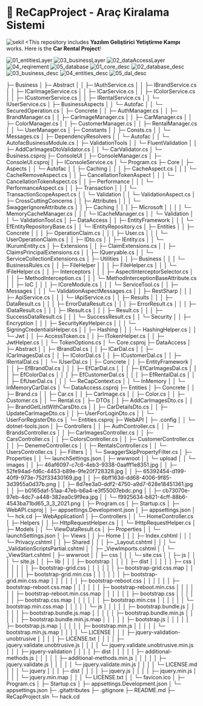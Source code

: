 

# 🏴 ReCapProject - Araç Kiralama Sistemi

![sekil](https://user-images.githubusercontent.com/59607113/110251712-d9be1d00-7f92-11eb-9955-dacc119eb128.png)
<This repository includes **Yazılım Geliştirici Yetiştirme Kampı** works. Here is the **Car Rental Project**!

![01_entitiesLayer](https://user-images.githubusercontent.com/59607113/110251950-235b3780-7f94-11eb-88c6-30b63e175692.png)
![03_businessLayer](https://user-images.githubusercontent.com/59607113/110252273-9e711d80-7f95-11eb-92bf-0b0d146ec96c.png)
![02_dataAccessLayer](https://user-images.githubusercontent.com/59607113/110252274-9fa24a80-7f95-11eb-8d2c-3badda0a2197.png)
![04_reqirement](https://user-images.githubusercontent.com/59607113/110252275-9fa24a80-7f95-11eb-9c04-ed30075124c4.png)
![05_database](https://user-images.githubusercontent.com/59607113/110252286-b779ce80-7f95-11eb-9c0a-8ce6fe7a178c.png)
![01_core_desc](https://user-images.githubusercontent.com/59607113/110252887-a41c3280-7f98-11eb-9384-84830062abe7.png)
![02_database_desc](https://user-images.githubusercontent.com/59607113/110252890-a4b4c900-7f98-11eb-9f72-b4f090201b97.png)
![03_business_desc](https://user-images.githubusercontent.com/59607113/110252891-a4b4c900-7f98-11eb-8acd-e54b5b5aeaa9.png)
![04_entities_desc](https://user-images.githubusercontent.com/59607113/110252892-a54d5f80-7f98-11eb-863b-0cc4e01ee3a4.png)
![05_dal_desc](https://user-images.githubusercontent.com/59607113/110252893-a54d5f80-7f98-11eb-87df-ef2d2ae4f684.png)


├─ Business
│  ├─ Abstract
│  │  ├─ IAuthService.cs
│  │  ├─ IBrandService.cs
│  │  ├─ ICarImageService.cs
│  │  ├─ ICarService.cs
│  │  ├─ IColorService.cs
│  │  ├─ ICustomerService.cs
│  │  ├─ IRentalService.cs
│  │  └─ IUserService.cs
│  ├─ BusinessAspects
│  │  └─ Autofac
│  │     └─ SecuredOperation.cs
│  ├─ Concrete
│  │  ├─ AuthManager.cs
│  │  ├─ BrandManager.cs
│  │  ├─ CarImageManager.cs
│  │  ├─ CarManager.cs
│  │  ├─ ColorManager.cs
│  │  ├─ CustomerManager.cs
│  │  ├─ RentalManager.cs
│  │  └─ UserManager.cs
│  ├─ Constants
│  │  ├─ Consts.cs
│  │  └─ Messages.cs
│  ├─ DependencyResolvers
│  │  └─ Autofac
│  │     └─ AutofacBusinessModule.cs
│  ├─ ValidationTools
│  │  └─ FluentValidation
│  │     ├─ AddCarImagesDtoValidator.cs
│  │     └─ CarValidator.cs
│  └─ Business.csproj
├─ ConsoleUI
│  ├─ ConsoleManager.cs
│  ├─ ConsoleUI.csproj
│  ├─ IConsoleService.cs
│  └─ Program.cs
├─ Core
│  ├─ Aspects
│  │  └─ Autofac
│  │     ├─ Caching
│  │     │  ├─ CacheAspect.cs
│  │     │  └─ CacheRemoveAspect.cs
│  │     ├─ CancellationTokenAspect
│  │     │  └─ CancellationTokenAspect.cs
│  │     ├─ Performance
│  │     │  └─ PerformanceAspect.cs
│  │     ├─ Transaction
│  │     │  └─ TransactionScopeAspect.cs
│  │     └─ Validation
│  │        └─ ValidationAspect.cs
│  ├─ CrossCuttingConcerns
│  │  ├─ Attributes
│  │  │  └─ SwaggerIgnoreAttribute.cs
│  │  ├─ Caching
│  │  │  ├─ Microsoft
│  │  │  │  └─ MemoryCacheManager.cs
│  │  │  └─ ICacheManager.cs
│  │  └─ Validation
│  │     └─ ValidationTool.cs
│  ├─ DataAccess
│  │  ├─ EntityFramework
│  │  │  └─ EfEntityRepositoryBase.cs
│  │  └─ IEntityRepository.cs
│  ├─ Entities
│  │  ├─ Concrete
│  │  │  ├─ OperationClaim.cs
│  │  │  ├─ User.cs
│  │  │  └─ UserOperationClaim.cs
│  │  ├─ IDto.cs
│  │  ├─ IEntity.cs
│  │  └─ IKurumEntity.cs
│  ├─ Extensions
│  │  ├─ ClaimExtensions.cs
│  │  ├─ ClaimsPrincipalExtensions.cs
│  │  ├─ IQueryable.cs
│  │  └─ ServiceCollectionExtensions.cs
│  ├─ Utilities
│  │  ├─ Business
│  │  │  └─ BusinessRules.cs
│  │  ├─ FileHelper
│  │  │  ├─ FileHelper.cs
│  │  │  └─ IFileHelper.cs
│  │  ├─ Interceptors
│  │  │  ├─ AspectInterceptorSelector.cs
│  │  │  ├─ MethodInterception.cs
│  │  │  └─ MethodInterceptionBaseAttribute.cs
│  │  ├─ IoC
│  │  │  ├─ ICoreModule.cs
│  │  │  └─ ServiceTool.cs
│  │  ├─ Messages
│  │  │  └─ ValidationAspectMessages.cs
│  │  ├─ RestSharp
│  │  │  ├─ ApiService.cs
│  │  │  └─ IApiService.cs
│  │  ├─ Results
│  │  │  ├─ DataResult.cs
│  │  │  ├─ ErrorDataResult.cs
│  │  │  ├─ ErrorResult.cs
│  │  │  ├─ IDataResult.cs
│  │  │  ├─ IResult.cs
│  │  │  ├─ Result.cs
│  │  │  ├─ SuccessDataResult.cs
│  │  │  └─ SuccessResult.cs
│  │  └─ Security
│  │     ├─ Encryption
│  │     │  ├─ SecurityKeyHelper.cs
│  │     │  └─ SigningCredentialsHelper.cs
│  │     ├─ Hashing
│  │     │  └─ HashingHelper.cs
│  │     └─ Jwt
│  │        ├─ AccessToken.cs
│  │        ├─ ITokenHelper.cs
│  │        ├─ JwtHelper.cs
│  │        └─ TokenOptions.cs
│  └─ Core.csproj
├─ DataAccess
│  ├─ Abstract
│  │  ├─ IBrandDal.cs
│  │  ├─ ICarDal.cs
│  │  ├─ ICarImagesDal.cs
│  │  ├─ IColorDal.cs
│  │  ├─ ICustomerDal.cs
│  │  ├─ IRentalDal.cs
│  │  └─ IUserDal.cs
│  ├─ Concrete
│  │  ├─ EntityFramework
│  │  │  ├─ EfBrandDal.cs
│  │  │  ├─ EfCarDal.cs
│  │  │  ├─ EfCarImagesDal.cs
│  │  │  ├─ EfColorDal.cs
│  │  │  ├─ EfCustomerDal.cs
│  │  │  ├─ EfRentalDal.cs
│  │  │  ├─ EfUserDal.cs
│  │  │  └─ ReCapContext.cs
│  │  └─ InMemory
│  │     └─ InMemoryCarDal.cs
│  └─ DataAccess.csproj
├─ Entities
│  ├─ Concrete
│  │  ├─ Brand.cs
│  │  ├─ Car.cs
│  │  ├─ CarImage.cs
│  │  ├─ Color.cs
│  │  ├─ Customer.cs
│  │  └─ Rental.cs
│  ├─ DTOs
│  │  ├─ AddCarImagesDto.cs
│  │  ├─ BrandGetListWithCarsDto.cs
│  │  ├─ CarDetailsDto.cs
│  │  ├─ UpdateCarImageDto.cs
│  │  ├─ UserForLoginDto.cs
│  │  └─ UserForRegisterDto.cs
│  └─ Entities.csproj
├─ WebAPI
│  ├─ .config
│  │  └─ dotnet-tools.json
│  ├─ Controllers
│  │  ├─ AuthController.cs
│  │  ├─ BrandsController.cs
│  │  ├─ CarImagesController.cs
│  │  ├─ CarsController.cs
│  │  ├─ ColorsController.cs
│  │  ├─ CustomerController.cs
│  │  ├─ DenemeController.cs
│  │  ├─ RentalsController.cs
│  │  └─ UsersController.cs
│  ├─ Filters
│  │  └─ SwaggerSkipPropertyFilter.cs
│  ├─ Properties
│  │  └─ launchSettings.json
│  ├─ wwwroot
│  │  └─ upload
│  │     └─ images
│  │        ├─ 46af6097-c7c6-4eb3-9338-0aafff1e8351.jpg
│  │        ├─ 52fe94ad-fd6c-4453-b89e-9fe20f728328.jpg
│  │        ├─ 65392454-d199-40f9-973e-752f33430169.jpg
│  │        ├─ 6bff163d-dd68-4006-9f85-3d3955a0d37b.png
│  │        ├─ 8d7ee3a0-ddf2-4750-a9d7-628e18451361.jpg
│  │        ├─ b0165daf-51aa-47eb-b6a4-e3f55007ebdc.png
│  │        ├─ cb73070e-97eb-4dc7-a448-382ea0c9f9ea.jpg
│  │        └─ f9925634-b821-4cff-88b6-4543ba71bd65_3_3_2021.png
│  ├─ Program.cs
│  ├─ Startup.cs
│  ├─ WebAPI.csproj
│  ├─ appsettings.Development.json
│  ├─ appsettings.json
│  └─ hck.cd
├─ WebApplication1
│  ├─ Controllers
│  │  └─ HomeController.cs
│  ├─ Helpers
│  │  ├─ HttpRequestHelper.cs
│  │  └─ IHttpRequestHelper.cs
│  ├─ Models
│  │  └─ ViewDataResult.cs
│  ├─ Properties
│  │  └─ launchSettings.json
│  ├─ Views
│  │  ├─ Home
│  │  │  ├─ Index.cshtml
│  │  │  └─ Privacy.cshtml
│  │  ├─ Shared
│  │  │  ├─ _Layout.cshtml
│  │  │  └─ _ValidationScriptsPartial.cshtml
│  │  ├─ _ViewImports.cshtml
│  │  └─ _ViewStart.cshtml
│  ├─ wwwroot
│  │  ├─ css
│  │  │  └─ site.css
│  │  ├─ js
│  │  │  └─ site.js
│  │  ├─ lib
│  │  │  ├─ bootstrap
│  │  │  │  ├─ dist
│  │  │  │  │  ├─ css
│  │  │  │  │  │  ├─ bootstrap-grid.css
│  │  │  │  │  │  ├─ bootstrap-grid.css.map
│  │  │  │  │  │  ├─ bootstrap-grid.min.css
│  │  │  │  │  │  ├─ bootstrap-grid.min.css.map
│  │  │  │  │  │  ├─ bootstrap-reboot.css
│  │  │  │  │  │  ├─ bootstrap-reboot.css.map
│  │  │  │  │  │  ├─ bootstrap-reboot.min.css
│  │  │  │  │  │  ├─ bootstrap-reboot.min.css.map
│  │  │  │  │  │  ├─ bootstrap.css
│  │  │  │  │  │  ├─ bootstrap.css.map
│  │  │  │  │  │  ├─ bootstrap.min.css
│  │  │  │  │  │  └─ bootstrap.min.css.map
│  │  │  │  │  └─ js
│  │  │  │  │     ├─ bootstrap.bundle.js
│  │  │  │  │     ├─ bootstrap.bundle.js.map
│  │  │  │  │     ├─ bootstrap.bundle.min.js
│  │  │  │  │     ├─ bootstrap.bundle.min.js.map
│  │  │  │  │     ├─ bootstrap.js
│  │  │  │  │     ├─ bootstrap.js.map
│  │  │  │  │     ├─ bootstrap.min.js
│  │  │  │  │     └─ bootstrap.min.js.map
│  │  │  │  └─ LICENSE
│  │  │  ├─ jquery-validation-unobtrusive
│  │  │  │  ├─ LICENSE.txt
│  │  │  │  ├─ jquery.validate.unobtrusive.js
│  │  │  │  └─ jquery.validate.unobtrusive.min.js
│  │  │  ├─ jquery-validation
│  │  │  │  ├─ dist
│  │  │  │  │  ├─ additional-methods.js
│  │  │  │  │  ├─ additional-methods.min.js
│  │  │  │  │  ├─ jquery.validate.js
│  │  │  │  │  └─ jquery.validate.min.js
│  │  │  │  └─ LICENSE.md
│  │  │  └─ jquery
│  │  │     ├─ dist
│  │  │     │  ├─ jquery.js
│  │  │     │  ├─ jquery.min.js
│  │  │     │  └─ jquery.min.map
│  │  │     └─ LICENSE.txt
│  │  └─ favicon.ico
│  ├─ Program.cs
│  ├─ Startup.cs
│  ├─ appsettings.Development.json
│  └─ appsettings.json
├─ .gitattributes
├─ .gitignore
├─ README.md
├─ ReCapProject.sln
└─ hack.cd
